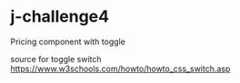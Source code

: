 # j-challenge4
Pricing component with toggle


source for toggle switch
https://www.w3schools.com/howto/howto_css_switch.asp
